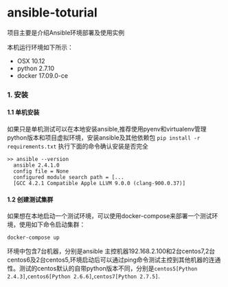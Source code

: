 # ansible-toturial
项目主要是介绍Ansible环境部署及使用实例

本机运行环境如下所示：
- OSX 10.12
- python 2.7.10 
- docker 17.09.0-ce

### 1. 安装

#### 1.1 单机安装
如果只是单机测试可以在本地安装ansible,推荐使用pyenv和virtualenv管理python版本和项目虚拟环境，安装ansible及其他依赖包 `pip install -r requirements.txt`
执行下面的命令确认安装是否完全

```
>> ansible --version 
  ansible 2.4.1.0
  config file = None
  configured module search path = [...
  [GCC 4.2.1 Compatible Apple LLVM 9.0.0 (clang-900.0.37)]
```

#### 1.2 创建测试集群

如果想在本地启动一个测试环境，可以使用docker-compose来部署一个测试环境，使用如下命令启动集群：

```
docker-compose up
```

环境中包含7台机器，分别是ansible 主控机器192.168.2.100和2台centos7,2台centos6及2台centos5,环境启动后可以通过ping命令测试主控到其他机器的连通性。测试的centos默认的自带python版本不同，分别是`centos5[Python 2.4.3]`,`centos6[Python 2.6.6]`,`centos7[Python 2.7.5]`.



